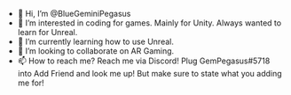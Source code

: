 - 👋 Hi, I’m @BlueGeminiPegasus
- 👀 I’m interested in coding for games. Mainly for Unity. Always wanted to learn for Unreal.
- 🌱 I’m currently learning how to use Unreal.
- 💞️ I’m looking to collaborate on AR Gaming.
- 📫 How to reach me? Reach me via Discord! Plug GemPegasus#5718 into Add Friend and look me up! But make sure to state what you adding me for!

<!---
BlueGemPegasus/BlueGemPegasus is a ✨ special ✨ repository because its `README.md` (this file) appears on your GitHub profile.
You can click the Preview link to take a look at your changes.
--->
